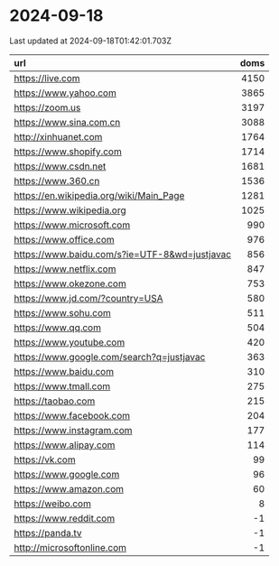 # 2024-09-18

<!-- BEGIN -->
Last updated at 2024-09-18T01:42:01.703Z

url | doms
:- | -:
https://live.com | 4150
https://www.yahoo.com | 3865
https://zoom.us | 3197
https://www.sina.com.cn | 3088
http://xinhuanet.com | 1764
https://www.shopify.com | 1714
https://www.csdn.net | 1681
https://www.360.cn | 1536
https://en.wikipedia.org/wiki/Main_Page | 1281
https://www.wikipedia.org | 1025
https://www.microsoft.com | 990
https://www.office.com | 976
https://www.baidu.com/s?ie=UTF-8&wd=justjavac | 856
https://www.netflix.com | 847
https://www.okezone.com | 753
https://www.jd.com/?country=USA | 580
https://www.sohu.com | 511
https://www.qq.com | 504
https://www.youtube.com | 420
https://www.google.com/search?q=justjavac | 363
https://www.baidu.com | 310
https://www.tmall.com | 275
https://taobao.com | 215
https://www.facebook.com | 204
https://www.instagram.com | 177
https://www.alipay.com | 114
https://vk.com | 99
https://www.google.com | 96
https://www.amazon.com | 60
https://weibo.com | 8
https://www.reddit.com | -1
https://panda.tv | -1
http://microsoftonline.com | -1
<!-- END -->
